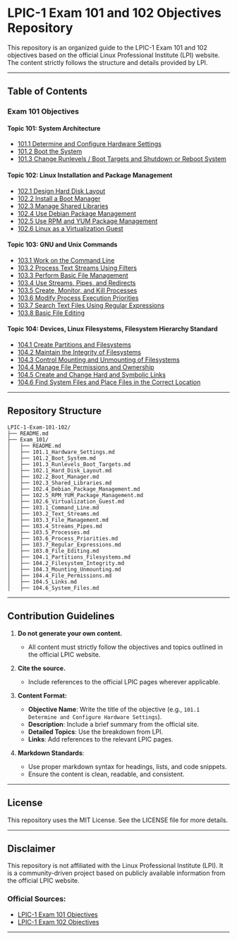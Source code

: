 # LPIC-1 Exam 101 and 102 Objectives Repository

This repository is an organized guide to the LPIC-1 Exam 101 and 102 objectives based on the official Linux Professional Institute (LPI) website. The content strictly follows the structure and details provided by LPI.

---

## Table of Contents

### Exam 101 Objectives
#### Topic 101: System Architecture
- [101.1 Determine and Configure Hardware Settings](Exam_101/101.1_Hardware_Settings.md)
- [101.2 Boot the System](Exam_101/101.2_Boot_System.md)
- [101.3 Change Runlevels / Boot Targets and Shutdown or Reboot System](Exam_101/101.3_Runlevels_Boot_Targets.md)

#### Topic 102: Linux Installation and Package Management
- [102.1 Design Hard Disk Layout](Exam_101/102.1_Hard_Disk_Layout.md)
- [102.2 Install a Boot Manager](Exam_101/102.2_Boot_Manager.md)
- [102.3 Manage Shared Libraries](Exam_101/102.3_Shared_Libraries.md)
- [102.4 Use Debian Package Management](Exam_101/102.4_Debian_Package_Management.md)
- [102.5 Use RPM and YUM Package Management](Exam_101/102.5_RPM_YUM_Package_Management.md)
- [102.6 Linux as a Virtualization Guest](Exam_101/102.6_Virtualization_Guest.md)

#### Topic 103: GNU and Unix Commands
- [103.1 Work on the Command Line](Exam_101/103.1_Command_Line.md)
- [103.2 Process Text Streams Using Filters](Exam_101/103.2_Text_Streams.md)
- [103.3 Perform Basic File Management](Exam_101/103.3_File_Management.md)
- [103.4 Use Streams, Pipes, and Redirects](Exam_101/103.4_Streams_Pipes.md)
- [103.5 Create, Monitor, and Kill Processes](Exam_101/103.5_Processes.md)
- [103.6 Modify Process Execution Priorities](Exam_101/103.6_Process_Priorities.md)
- [103.7 Search Text Files Using Regular Expressions](Exam_101/103.7_Regular_Expressions.md)
- [103.8 Basic File Editing](Exam_101/103.8_File_Editing.md)

#### Topic 104: Devices, Linux Filesystems, Filesystem Hierarchy Standard
- [104.1 Create Partitions and Filesystems](Exam_101/104.1_Partitions_Filesystems.md)
- [104.2 Maintain the Integrity of Filesystems](Exam_101/104.2_Filesystem_Integrity.md)
- [104.3 Control Mounting and Unmounting of Filesystems](Exam_101/104.3_Mounting_Unmounting.md)
- [104.4 Manage File Permissions and Ownership](Exam_101/104.4_File_Permissions.md)
- [104.5 Create and Change Hard and Symbolic Links](Exam_101/104.5_Links.md)
- [104.6 Find System Files and Place Files in the Correct Location](Exam_101/104.6_System_Files.md)

---

## Repository Structure
```
LPIC-1-Exam-101-102/
├── README.md
├── Exam_101/
│   ├── README.md
│   ├── 101.1_Hardware_Settings.md
│   ├── 101.2_Boot_System.md
│   ├── 101.3_Runlevels_Boot_Targets.md
│   ├── 102.1_Hard_Disk_Layout.md
│   ├── 102.2_Boot_Manager.md
│   ├── 102.3_Shared_Libraries.md
│   ├── 102.4_Debian_Package_Management.md
│   ├── 102.5_RPM_YUM_Package_Management.md
│   ├── 102.6_Virtualization_Guest.md
│   ├── 103.1_Command_Line.md
│   ├── 103.2_Text_Streams.md
│   ├── 103.3_File_Management.md
│   ├── 103.4_Streams_Pipes.md
│   ├── 103.5_Processes.md
│   ├── 103.6_Process_Priorities.md
│   ├── 103.7_Regular_Expressions.md
│   ├── 103.8_File_Editing.md
│   ├── 104.1_Partitions_Filesystems.md
│   ├── 104.2_Filesystem_Integrity.md
│   ├── 104.3_Mounting_Unmounting.md
│   ├── 104.4_File_Permissions.md
│   ├── 104.5_Links.md
│   ├── 104.6_System_Files.md
```

---

## Contribution Guidelines

1. **Do not generate your own content.**
   - All content must strictly follow the objectives and topics outlined in the official LPIC website.

2. **Cite the source.**
   - Include references to the official LPIC pages wherever applicable.

3. **Content Format:**
   - **Objective Name**: Write the title of the objective (e.g., `101.1 Determine and Configure Hardware Settings`).
   - **Description**: Include a brief summary from the official site.
   - **Detailed Topics**: Use the breakdown from LPI.
   - **Links**: Add references to the relevant LPIC pages.

4. **Markdown Standards**:
   - Use proper markdown syntax for headings, lists, and code snippets.
   - Ensure the content is clean, readable, and consistent.

---

## License

This repository uses the MIT License. See the LICENSE file for more details.

---

## Disclaimer

This repository is not affiliated with the Linux Professional Institute (LPI). It is a community-driven project based on publicly available information from the official LPIC website.

### Official Sources:
- [LPIC-1 Exam 101 Objectives](https://learning.lpi.org/en/learning-materials/101-500/)
- [LPIC-1 Exam 102 Objectives](https://www.lpi.org/our-certifications/exam-101-102-objectives/#Objectives:_Exam_102)

---
